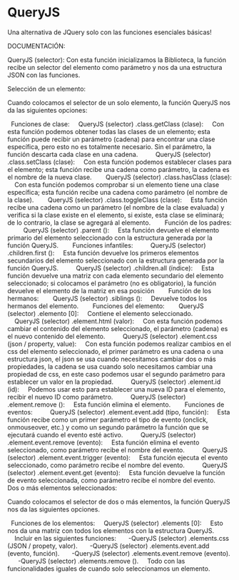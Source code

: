 # QueryJS
Una alternativa de JQuery solo con las funciones esenciales básicas!

DOCUMENTACIÓN:

QueryJS (selector):
Con esta función inicializamos la Biblioteca, la función recibe un selector del elemento como parámetro y nos da una estructura JSON con las funciones.

Selección de un elemento:

Cuando colocamos el selector de un solo elemento, la función QueryJS nos da las siguientes opciones:

  Funciones de clase:
    QueryJS (selector) .class.getClass (clase):
    Con esta función podemos obtener todas las clases de un elemento; esta función puede recibir un parámetro (cadena) para encontrar una clase específica, pero esto no es totalmente necesario. Sin el parámetro, la función descarta cada clase en una cadena.
    
    QueryJS (selector) .class.setClass (clase):
    Con esta función podemos establecer clases para el elemento; esta función recibe una cadena como parámetro, la cadena es el nombre de la nueva clase.
  
    QueryJS (selector) .class.hasClass (clase):
    Con esta función podemos comprobar si un elemento tiene una clase específica; esta función recibe una cadena como parámetro (el nombre de la clase).
  
    QueryJS (selector) .class.toggleClass (clase):
    Esta función recibe una cadena como un parámetro (el nombre de la clase evaluada) y verifica si la clase existe en el elemento, si existe, esta clase se eliminará; de lo contrario, la clase se agregará al elemento.
    
  Función de los padres:
    
    QueryJS (selector) .parent ():
    Esta función devuelve el elemento primario del elemento seleccionado con la estructura generada por la función QueryJS.
    
  Funciones infantiles:
    
    QueryJS (selector) .children.first ():
    Esta función devuelve los primeros elementos secundarios del elemento seleccionado con la estructura generada por la función QueryJS.
    
    QueryJS (selector) .children.all (índice):
    Esta función devuelve una matriz con cada elemento secundario del elemento seleccionado; si colocamos el parámetro (no es obligatorio), la función devuelve el elemento de la matriz en esa posición
    
  Función de los hermanos:
  
    QueryJS (selector) .siblings ():
    Devuelve todos los hermanos del elemento.
    
  Funciones del elemento:
  
    QueryJS (selector) .elemento [0]:
    Contiene el elemento seleccionado.
    
    QueryJS (selector) .element.html (valor):
    Con esta función podemos cambiar el contenido del elemento seleccionado, el parámetro (cadena) es el nuevo contenido del elemento.
    
    QueryJS (selector) .element.css (json / property, value):
    Con esta función podemos realizar cambios en el css del elemento seleccionado, el primer parámetro es una cadena o una estructura json, el json se usa cuando necesitamos cambiar dos o más propiedades, la cadena se usa cuando solo necesitamos cambiar una propiedad de css, en este caso podemos usar el segundo parámetro para establecer un valor en la propiedad.
    
    QueryJS (selector) .element.id (id):
    Podemos usar esto para establecer una nueva ID para el elemento, recibir el nuevo ID como parámetro.
    
    QueryJS (selector) .element.remove ():
    Esta función elimina el elemento.
    
  Funciones de eventos:
    
    QueryJS (selector) .element.event.add (tipo, función):
    Esta función recibe como un primer parámetro el tipo de evento (onclick, onmouseover, etc.) y como un segundo parámetro la función que se ejecutará cuando el evento esté activo.
    
    QueryJS (selector) .element.event.remove (evento):
    Esta función elimina el evento seleccionado, como parámetro recibe el nombre del evento.
    
    QueryJS (selector) .element.event.trigger (evento):
    Esta función ejecuta el evento seleccionado, como parámetro recibe el nombre del evento.
    
    QueryJS (selector) .element.event.get (evento):
    Esta función devuelve la función de evento seleccionada, como parámetro recibe el nombre del evento.
    
Dos o más elementos seleccionados:

Cuando colocamos el selector de dos o más elementos, la función QueryJS nos da las siguientes opciones.

  Funciones de los elementos:
    QueryJS (selector) .elements [0]:
    Esto nos da una matriz con todos los elementos con la estructura QueryJS.
    
    Incluir en las siguientes funciones:
      -QueryJS (selector) .elements.css (JSON / propety, valor).
      -QueryJS (selector) .elements.event.add (evento, función).
      -QueryJS (selector) .elements.event.remove (evento).
      -QueryJS (selector) .elements.remove ().
    Todo con las funcionalidades iguales de cuando solo seleccionamos un elemento.
